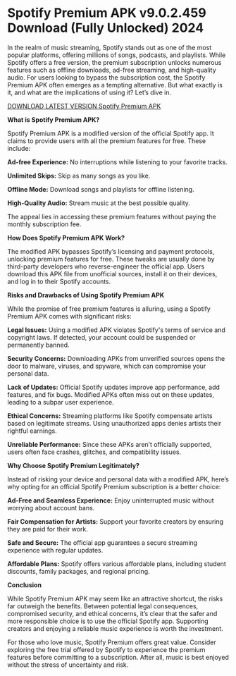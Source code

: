 # **Spotify Premium APK v9.0.2.459 Download (Fully Unlocked) 2024**

In the realm of music streaming, Spotify stands out as one of the most popular platforms, offering millions of songs, podcasts, and playlists. While Spotify offers a free version, the premium subscription unlocks numerous features such as offline downloads, ad-free streaming, and high-quality audio. For users looking to bypass the subscription cost, the Spotify Premium APK often emerges as a tempting alternative. But what exactly is it, and what are the implications of using it? Let’s dive in.



<a href="https://www.spotifyinfo.app/">DOWNLOAD LATEST VERSION Spotify Premium APK</a>

**What is Spotify Premium APK?**

Spotify Premium APK is a modified version of the official Spotify app. It claims to provide users with all the premium features for free. These include:

**Ad-free Experience:** No interruptions while listening to your favorite tracks.

**Unlimited Skips:** Skip as many songs as you like.

**Offline Mode:** Download songs and playlists for offline listening.

**High-Quality Audio:** Stream music at the best possible quality.

The appeal lies in accessing these premium features without paying the monthly subscription fee.

**How Does Spotify Premium APK Work?**

The modified APK bypasses Spotify’s licensing and payment protocols, unlocking premium features for free. These tweaks are usually done by third-party developers who reverse-engineer the official app. Users download this APK file from unofficial sources, install it on their devices, and log in to their Spotify accounts.

**Risks and Drawbacks of Using Spotify Premium APK**

While the promise of free premium features is alluring, using a Spotify Premium APK comes with significant risks:

**Legal Issues:**
Using a modified APK violates Spotify's terms of service and copyright laws. If detected, your account could be suspended or permanently banned.

**Security Concerns:**
Downloading APKs from unverified sources opens the door to malware, viruses, and spyware, which can compromise your personal data.

**Lack of Updates:**
Official Spotify updates improve app performance, add features, and fix bugs. Modified APKs often miss out on these updates, leading to a subpar user experience.

**Ethical Concerns:**
Streaming platforms like Spotify compensate artists based on legitimate streams. Using unauthorized apps denies artists their rightful earnings.

**Unreliable Performance:**
Since these APKs aren’t officially supported, users often face crashes, glitches, and compatibility issues.

**Why Choose Spotify Premium Legitimately?**

Instead of risking your device and personal data with a modified APK, here’s why opting for an official Spotify Premium subscription is a better choice:

**Ad-Free and Seamless Experience:** Enjoy uninterrupted music without worrying about account bans.

**Fair Compensation for Artists:** Support your favorite creators by ensuring they are paid for their work.

**Safe and Secure:** The official app guarantees a secure streaming experience with regular updates.

**Affordable Plans:** Spotify offers various affordable plans, including student discounts, family packages, and regional pricing.

**Conclusion**

While Spotify Premium APK may seem like an attractive shortcut, the risks far outweigh the benefits. Between potential legal consequences, compromised security, and ethical concerns, it’s clear that the safer and more responsible choice is to use the official Spotify app. Supporting creators and enjoying a reliable music experience is worth the investment.

For those who love music, Spotify Premium offers great value. Consider exploring the free trial offered by Spotify to experience the premium features before committing to a subscription. After all, music is best enjoyed without the stress of uncertainty and risk.






